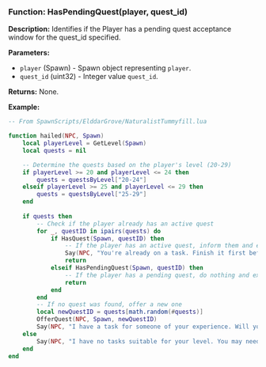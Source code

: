 ### Function: HasPendingQuest(player, quest_id)

**Description:**
Identifies if the Player has a pending quest acceptance window for the quest_id specified.

**Parameters:**
- `player` (Spawn) - Spawn object representing `player`.
- `quest_id` (uint32) - Integer value `quest_id`.

**Returns:** None.

**Example:**

```lua
-- From SpawnScripts/ElddarGrove/NaturalistTummyfill.lua

function hailed(NPC, Spawn)
    local playerLevel = GetLevel(Spawn)
    local quests = nil

    -- Determine the quests based on the player's level (20-29)
    if playerLevel >= 20 and playerLevel <= 24 then
        quests = questsByLevel["20-24"]
    elseif playerLevel >= 25 and playerLevel <= 29 then
        quests = questsByLevel["25-29"]
    end
	
    if quests then
        -- Check if the player already has an active quest
        for _, questID in ipairs(quests) do
            if HasQuest(Spawn, questID) then
                -- If the player has an active quest, inform them and exit
                Say(NPC, "You're already on a task. Finish it first before taking another.")
                return
            elseif HasPendingQuest(Spawn, questID) then
                -- If the player has a pending quest, do nothing and exit
                return
            end
        end
        -- If no quest was found, offer a new one
        local newQuestID = quests[math.random(#quests)]
        OfferQuest(NPC, Spawn, newQuestID)
        Say(NPC, "I have a task for someone of your experience. Will you take it?")
    else
        Say(NPC, "I have no tasks suitable for your level. You may need to seek another challenge.")
    end
end
```
